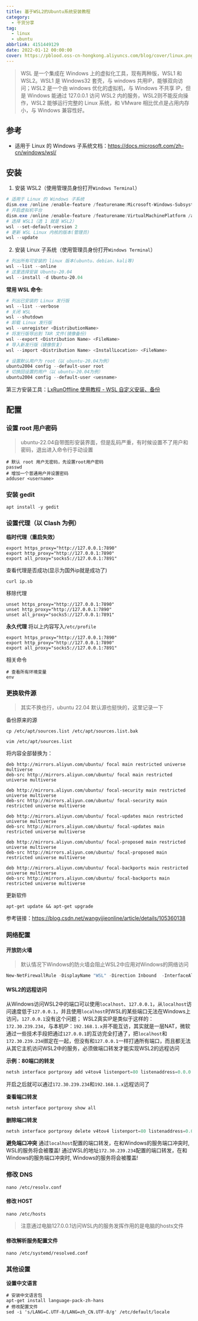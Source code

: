 ```yaml
---
title: 基于WSL2的Ubuntu系统安装教程
category:
  - 干货分享
tag:
  - linux
  - ubuntu
abbrlink: 4151449129
date: 2022-01-12 00:00:00
cover: https://pblood.oss-cn-hongkong.aliyuncs.com/blog/cover/linux.png
---
```


>WSL 是一个集成在 Windows 上的虚拟化工具，现有两种版，WSL1 和 WSL2。WSL1 是 Windows32 套壳，与 windows 共用IP，能够双向访问；WSL2 是一个由 windows 优化的虚拟机，与 Windows 不共享 IP，但是 Windows 能通过 127.0.0.1 访问 WSL2 内的服务，WSL2则不能反向操作，WSL2 能够运行完整的 Linux 系统，和 VMware 相比优点是占用内存小，与 Windows 兼容性好。

## 参考

- 适用于 Linux 的 Windows 子系统文档：<https://docs.microsoft.com/zh-cn/windows/wsl/>

## 安装

1. 安装 WSL2（使用管理员身份打开`Windows Terminal`）
```powershell
# 适用于 Linux 的 Windows 子系统
dism.exe /online /enable-feature /featurename:Microsoft-Windows-Subsystem-Linux /all /norestart
# 开启虚拟机平台
dism.exe /online /enable-feature /featurename:VirtualMachinePlatform /all /norestart
# 选择 WSL1（选 1 就是 WSL2）
wsl --set-default-version 2
# 更新 WSL Linux 内核的版本(管理员)
wsl --update
```

2. 安装 Linux 子系统（使用管理员身份打开`Windows Terminal`）
```powershell
# 列出所有可安装的 linux 版本(ubuntu、debian、kali等)
wsl --list --online
# 这里选择安装 Ubuntu-20.04
wsl --install -d Ubuntu-20.04 
```
**常用 WSL 命令:**
```powershell
# 列出已安装的 Linux 发行版
wsl --list --verbose
# 关闭 WSL
wsl --shutdown
# 卸载 Linux 发行版
wsl --unregister <DistributionName>
# 将发行版导出到 TAR 文件(镜像备份)
wsl --export <Distribution Name> <FileName>
# 导入新发行版（镜像恢复）
wsl --import <Distribution Name> <InstallLocation> <FileName>

# 设置默认用户为 root（以 ubuntu-20.04为例）
ubuntu2004 config --default-user root
# 切换回设置的用户（以 ubuntu-20.04为例）
ubuntu2004 config --default-user <uesname>
```

第三方安装工具：[LxRunOffline 使用教程 - WSL 自定义安装、备份](https://p3terx.com/archives/manage-wsl-with-lxrunoffline.html)

## 配置

### 设置 root 用户密码
>ubuntu-22.04自带图形安装界面，但是乱码严重，有时候设置不了用户和密码，退出进入命令行手动设置
```shell
# 默认 root 用户无密码，先设置root用户密码
passwd
# 增加一个普通用户并设置密码
adduser <username>
```

### 安装 gedit
```shell
apt install -y gedit
```

### 设置代理（以 Clash 为例）
**临时代理（重启失效）**
```shell
export https_proxy="http://127.0.0.1:7890"
export http_proxy="http://127.0.0.1:7890"
export all_proxy="socks5://127.0.0.1:7891"
```
查看代理是否成功(显示为国外ip就是成功了)
```shell
curl ip.sb
```
移除代理
```shell
unset https_proxy="http://127.0.0.1:7890"
unset http_proxy="http://127.0.0.1:7890"
unset all_proxy="socks5://127.0.0.1:7891"
```

**永久代理**
将以上内容写入`/etc/profile`
```shell
export https_proxy="http://127.0.0.1:7890"
export http_proxy="http://127.0.0.1:7890"
export all_proxy="socks5://127.0.0.1:7891"
```

相关命令
```shell
# 查看所有环境变量
env
```

### 更换软件源
>其实不换也行，ubuntu 22.04 默认源也挺快的，这里记录一下

备份原来的源
```shell
cp /etc/apt/sources.list /etc/apt/sources.list.bak
```
```shell
vim /etc/apt/sources.list
```
将内容全部替换为：
```
deb http://mirrors.aliyun.com/ubuntu/ focal main restricted universe multiverse
deb-src http://mirrors.aliyun.com/ubuntu/ focal main restricted universe multiverse

deb http://mirrors.aliyun.com/ubuntu/ focal-security main restricted universe multiverse
deb-src http://mirrors.aliyun.com/ubuntu/ focal-security main restricted universe multiverse

deb http://mirrors.aliyun.com/ubuntu/ focal-updates main restricted universe multiverse
deb-src http://mirrors.aliyun.com/ubuntu/ focal-updates main restricted universe multiverse

deb http://mirrors.aliyun.com/ubuntu/ focal-proposed main restricted universe multiverse
deb-src http://mirrors.aliyun.com/ubuntu/ focal-proposed main restricted universe multiverse

deb http://mirrors.aliyun.com/ubuntu/ focal-backports main restricted universe multiverse
deb-src http://mirrors.aliyun.com/ubuntu/ focal-backports main restricted universe multiverse
```

更新软件
```shell
apt-get update && apt-get upgrade
```

参考链接：<https://blog.csdn.net/wangyijieonline/article/details/105360138>

### 网络配置

#### 开放防火墙
>默认情况下Windows的防火墙会阻止WSL2中应用对Windows的网络访问
```powershell
New-NetFirewallRule -DisplayName "WSL" -Direction Inbound  -InterfaceAlias "vEthernet (WSL)"  -Action Allow
```

#### WSL2的远程访问
从Windows访问WSL2中的端口可以使用`localhost`、`127.0.0.1`，从`localhost`访问速度低于`127.0.0.1`，并且使用`localhost`时WSL的某些端口无法在Windows上访问，`127.0.0.1`没有这个问题；
WSL2真实IP是类似于这样的：`172.30.239.234`，与本机IP：`192.168.1.x`并不能互访，其实就是一层NAT，微软通过一些技术手段把通过`127.0.0.1`的互访完全打通了，把`localhost`和`172.30.239.234`绑定在一起，但没有和`127.0.0.1`一样打通所有端口，而且都无法从其它主机访问WSL2中的服务，必须做端口转发才能实现WSL2的远程访问

**示例：80端口的转发**
```powershell
netsh interface portproxy add v4tov4 listenport=80 listenaddress=0.0.0.0 connectport=80 connectaddress=localhost
```
开启之后就可以通过`172.30.239.234`和`192.168.1.x`远程访问了

**查看端口转发**
```powershell
netsh interface portproxy show all
```

**删除端口转发**
```powershell
netsh interface portproxy delete v4tov4 listenport=80 listenaddress=0.0.0.0
```

**避免端口冲突**
通过`localhost`配置的端口转发，在和Windows的服务端口冲突时, WSL的服务将会被覆盖!
通过WSL的地址`172.30.239.234`配置的端口转发，在和Windows的服务端口冲突时, Windows的服务将会被覆盖! 

### 修改 DNS
```shell
nano /etc/resolv.conf
```

#### 修改 HOST
```shell
nano /etc/hosts
```
>注意通过电脑127.0.0.1访问WSL内的服务发挥作用的是电脑的hosts文件

#### 修改解析服务配置文件
```shell
nano /etc/systemd/resolved.conf
```
### 其他设置

**设置中文语言**
```shell
# 安装中文语言包
apt-get install language-pack-zh-hans
# 修改配置文件
sed -i 's/LANG=C.UTF-8/LANG=zh_CN.UTF-8/g' /etc/default/locale
```
